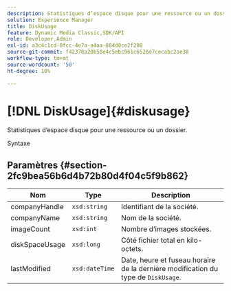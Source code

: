 ```yaml
---
description: Statistiques d’espace disque pour une ressource ou un dossier.
solution: Experience Manager
title: DiskUsage
feature: Dynamic Media Classic,SDK/API
role: Developer,Admin
exl-id: a3c4c1cd-0fcc-4e7a-a4aa-884d0ce2f208
source-git-commit: f42378a20b58e4c5ebc961c6526d7cecabc2ae38
workflow-type: tm+mt
source-wordcount: '50'
ht-degree: 10%

---
```


# [!DNL DiskUsage]{#diskusage}

Statistiques d’espace disque pour une ressource ou un dossier.

Syntaxe

## Paramètres {#section-2fc9bea56b6d4b72b80d4f04c5f9b862}

| Nom | Type | Description |
|---|---|---|
| companyHandle | `xsd:string` | Identifiant de la société. |
| companyName | `xsd:string` | Nom de la société. |
| imageCount | `xsd:int` | Nombre d’images stockées. |
| diskSpaceUsage | `xsd:long` | Côté fichier total en kilo-octets. |
| lastModified | `xsd:dateTime` | Date, heure et fuseau horaire de la dernière modification du type de `DiskUsage`. |
